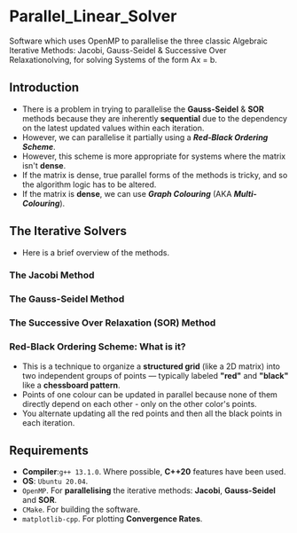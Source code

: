 # Parallel_Linear_Solver
Software which uses OpenMP to parallelise the three classic Algebraic Iterative Methods: Jacobi, Gauss-Seidel &amp; Successive Over Relaxationolving, for solving Systems of the form Ax = b.

## Introduction
* There is a problem in trying to parallelise the __Gauss-Seidel__ & __SOR__ methods because they are inherently __sequential__ due to the dependency on the latest updated values within each iteration.
* However, we can parallelise it partially using a ___Red-Black Ordering Scheme___.
* However, this scheme is more appropriate for systems where the matrix isn't __dense__.
* If the matrix is dense, true parallel forms of the methods is tricky, and so the algorithm logic has to be altered.
* If the matrix is __dense__, we can use ___Graph Colouring___ (AKA ___Multi-Colouring___).

## The Iterative Solvers
* Here is a brief overview of the methods.

### The Jacobi Method

### The Gauss-Seidel Method

### The Successive Over Relaxation (SOR) Method

### Red-Black Ordering Scheme: What is it?
* This is a technique to organize a __structured grid__ (like a 2D matrix) into two independent groups of points — typically labeled __"red"__ and __"black"__ like a __chessboard pattern__.
* Points of one colour can be updated in parallel because none of them directly depend on each other - only on the other color's points.
* You alternate updating all the red points and then all the black points in each iteration.


## Requirements
* __Compiler__:`g++ 13.1.0`. Where possible, __C++20__ features have been used.
* __OS__: `Ubuntu 20.04`.
* `OpenMP`. For __parallelising__ the iterative methods: __Jacobi__, __Gauss-Seidel__ and __SOR__.
* `CMake`. For building the software.
* `matplotlib-cpp`. For plotting __Convergence Rates__.
